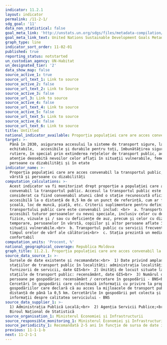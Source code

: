 ```yaml
---
indicator: 11.2.1
layout: indicator
permalink: /11-2-1/
sdg_goal: '11'
data_non_statistical: false
goal_meta_link: 'http://unstats.un.org/sdgs/files/metadata-compilation/Metadata-Goal-11.pdf'
goal_meta_link_text: United Nations Sustainable Development Goals Metadata (pdf 2066kB)
graph_type: line
indicator_sort_order: 11-02-01
published: true
reporting_status: notstarted
un_custodian_agency: UN-Habitat
un_designated_tier: '2'
data_show_map: false
source_active_1: true
source_url_text_1: Link to source
source_active_2: false
source_url_text_2: Link to Source
source_active_3: false
source_url_3: Link to source
source_active_4: false
source_url_text_4: Link to source
source_active_5: false
source_url_text_5: Link to source
source_active_6: false
source_url_text_6: Link to source
title: Untitled
national_indicator_available: Proporția populației care are acces convenabil la transportul public
target: >-
  Până în 2030, asigurarea accesului la sisteme de transport sigure, la prețuri
  echitabile,   accesibile și durabile pentru toți, îmbunătățirea siguranței
  rutiere, în special prin extinderea rețelelor de transport public, acordând o
  atenție deosebită nevoilor celor aflați în situații vulnerabile, femei, copii,
  persoane cu dizabilități și în etate
indicator_name: >-
  Proporția populației care are acces convenabil la transportul public, pe sexe,
  vârstă și persoane cu dizabilități
computation_calculations: >-
  Acest indicator va fi monitorizat drept proporție a populației care are acces
  convenabil la transportul public. Accesul la transportul public este
  considerat ca fiind convenabil atunci când o stație recunoscută oficial este
  accesibilă la o distanță de 0,5 km de un punct de referință, cum ar fi casă,
  școală, loc de muncă, piață, etc. Criterii suplimentare pentru definirea
  transportului public care este convenabil includ: <br>  a. Transportul public
  accesibil tuturor persoanelor cu nevoi speciale, inclusiv celor cu deficiențe
  fizice, vizuale și / sau cu deficiențe de auz, precum și celor cu dizabilități
  temporare, persoanelor în vârstă, copiilor și altor persoane aflate în
  situații vulnerabile.<br>  b. Transportul public cu servicii frecvente în
  timpul orelor de vârf ale călătoriei<br>  c. Stația prezintă un mediu sigur și
  confortabil
computation_units: 'Procent, %'
national_geographical_coverage: Republica Moldova
graph_title: 11.2.1. Proporția populației care are acces convenabil la transportul public
source_data_source_1: >-
  Sursele de date existente și recomandate:<br>  1) Date privind amplasarea
  stațiilor de transport public în localități: administrația localităților sau
  furnizorii de servicii, date GIS<br>  2) Unități de locuit situate la 500 m de
  stațiile de transport public: recensământ, date GIS<br>  3) Numărul de
  persoane pe gospodărie: recensământ / cercetare în gospodării - BNS<br>  4)
  Cercetări în gospodării care colectează informații cu privire la proporția
  gospodăriilor care declară că au acces la mijloacele de transport public la  o
  distanță de până la 0,5 km. Cercetările în gospodării pot colecta și
  informații despre calitatea serviciului - BNS
source_data_supplier_1: >-
  1) Administrația Publică Locală;<br>  2) Agenția Servicii Publice;<br>  3)
  Biroul Național de Statistică
source_organisation_1: Ministerul Economiei și Infrastructurii
source_responsible_monitoring_1: Ministerul Economiei și Infrastructurii
source_periodicity_1: Recomandată 2-5 ani în funcție de sursa de date identificată
previous: 11-1-1-b
next: 11-2-1-1
---
```

